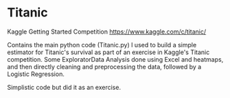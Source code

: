 # Titanic
Kaggle Getting Started Competition
https://www.kaggle.com/c/titanic/

Contains the main python code (Titanic.py) I used to build a simple estimator for Titanic's survival as part of an exercise in Kaggle's Titanic competition. Some ExploratorData Analysis done using Excel and heatmaps, and then directly cleaning and preprocessing the data, followed by a Logistic Regression.

Simplistic code but did it as an exercise.
